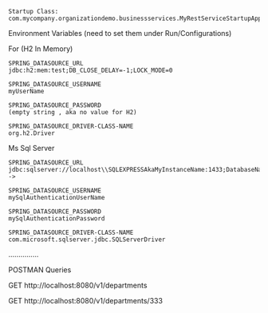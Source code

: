 
    Startup Class:
    com.mycompany.organizationdemo.businessservices.MyRestServiceStartupApplication

Environment Variables (need to set them under Run/Configurations)

For (H2 In Memory)

    SPRING_DATASOURCE_URL
    jdbc:h2:mem:test;DB_CLOSE_DELAY=-1;LOCK_MODE=0

    SPRING_DATASOURCE_USERNAME
    myUserName

    SPRING_DATASOURCE_PASSWORD
    (empty string , aka no value for H2)

    SPRING_DATASOURCE_DRIVER-CLASS-NAME
    org.h2.Driver

Ms Sql Server

    SPRING_DATASOURCE_URL
    jdbc:sqlserver://localhost\\SQLEXPRESSAkaMyInstanceName:1433;DatabaseName=MyDatabaseDB;"/>-->

    SPRING_DATASOURCE_USERNAME
    mySqlAuthenticationUserName
    
    SPRING_DATASOURCE_PASSWORD
    mySqlAuthenticationPassword
    
    SPRING_DATASOURCE_DRIVER-CLASS-NAME
    com.microsoft.sqlserver.jdbc.SQLServerDriver
    
...............

POSTMAN Queries

GET
http://localhost:8080/v1/departments

GET
http://localhost:8080/v1/departments/333

